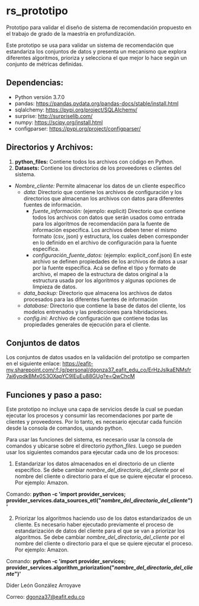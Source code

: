# rs_prototipo
Prototipo para validar el diseño de sistema de recomendación propuesto en el trabajo de grado de la maestría en profundización.

Este prototipo se usa para validar un sistema de recomendación que estandariza los conjuntos de datos y presenta un mecanismo que explora diferentes algoritmos, prioriza y selecciona el que mejor lo hace según un conjunto de métricas definidas.

## Dependencias:
 - Python versión 3.7.0
 - pandas: https://pandas.pydata.org/pandas-docs/stable/install.html
 - sqlalchemy: https://pypi.org/project/SQLAlchemy/
 - surprise: http://surpriselib.com/
 - numpy: https://scipy.org/install.html
 - configparser: https://pypi.org/project/configparser/
 
## Directorios y Archivos:
1. **python_files:** Contiene todos los archivos con código en Python.
2. **Datasets:** Contiene los directorios de los proveedores o clientes del sistema.
  - *Nombre_cliente:* Permite almacenar los datos de un cliente específico
      - *data:* Directorio que contiene los archivos de configuración y los directorios que almacenan los archivos con datos para diferentes fuentes de información.
        - *fuente_información:* (ejemplo: explicit) Directorio que contiene todos los archivos con datos que serán usados como entrada para los algoritmos de recomendación para la fuente de información especifica. Los archivos deben tener el mismo formato (csv, json) y estructura, los cuales deben corresponder en lo definido en el archivo de configuración para la fuente específica.
        - *configuración_fuente_datos:* (ejemplo: explicit_conf.json) En este archivo se definen propiedades de los archivos de datos a usar por la fuente específica. Acá se define el tipo y formato de archivo, el mapeo de la estructura de datos original a la estructura usada por los algoritmos y algunas opciones de limpieza de datos. 
      - *data_backup:* Directorio que almacena los archivos de datos procesados para las diferentes fuentes de información
      - *database:* Directorio que contiene la base de datos del cliente, los modelos entrenados y las predicciones para hibridaciones.
      - *config.ini:* Archivo de configuración que contiene todas las propiedades generales de ejecución para el cliente.

## Conjuntos de datos
Los conjuntos de datos usados en la validación del prototipo se comparten en el siguiente enlace: https://eafit-my.sharepoint.com/:f:/g/personal/dgonza37_eafit_edu_co/ErHzJslkaENMsfr7ai6ypdkBMx0S3OXapYC9lEuEu88GUg?e=QwChcM


## Funciones y paso a paso:

Este prototipo no incluye una capa de servicios desde la cual se puedan ejecutar los procesos y consumir las recomendaciones por parte de clientes y proveedores. Por lo tanto, es necesario ejecutar cada función desde la consola de comandos, usando python.

Para usar las funciones del sistema, es necesario usar la consola de comandos y ubicarse sobre el directorio *python_files*. Luego se pueden usar los siguientes comandos para ejecutar cada uno de los procesos:

1. Estandarizar los datos almacenados en el directorio de un cliente específico. Se debe cambiar *nombre_del_directorio_del_cliente* por el nombre del cliente o directorio para el que se quiere ejecutar el proceso. Por ejemplo: Amazon.

Comando: **python -c 'import provider_services; provider_services.data_sources_etl("*nombre_del_directorio_del_cliente*")'**

2. Priorizar los algoritmos haciendo uso de los datos estandarizados de un cliente. Es necesario haber ejecutado previamente el proceso de estandarización de datos del cliente para el que se van a priorizar los algoritmos. Se debe cambiar *nombre_del_directorio_del_cliente* por el nombre del cliente o directorio para el que se quiere ejecutar el proceso. Por ejemplo: Amazon.

Comando: **python -c 'import provider_services; provider_services.algorithm_priorization("*nombre_del_directorio_del_cliente*")'**



Dider León González Arroyave

Correo: dgonza37@eafit.edu.co
